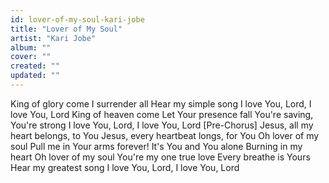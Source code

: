 ```yaml
---
id: lover-of-my-soul-kari-jobe
title: "Lover of My Soul"
artist: "Kari Jobe"
album: ""
cover: ""
created: ""
updated: ""
---
```


King of glory come
I surrender all
Hear my simple song
I love You, Lord, I love You, Lord
King of heaven come
Let Your presence fall
You're saving, You're strong
I love You, Lord, I love You, Lord
[Pre-Chorus]
Jesus, all my heart belongs, to You
Jesus, every heartbeat longs, for You
Oh lover of my soul
Pull me in Your arms forever!
It's You and You alone
Burning in my heart
Oh lover of my soul
You're my one true love
Every breathe is Yours
Hear my greatest song
I love You, Lord, I love You, Lord